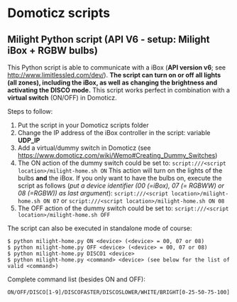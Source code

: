 # Domoticz scripts 
## Milight Python script (API V6 - setup: Milight iBox + RGBW bulbs)
This Python script is able to communicate with a iBox (**API version v6**; see http://www.limitlessled.com/dev/). **The script can turn on or off all lights (all zones), including the iBox, as well as changing the brightness and activating the DISCO mode.** This script works perfect in combination with a **virtual switch** (ON/OFF) in Domoticz.


Steps to follow:

1. Put the script in your Domoticz scripts folder
2. Change the IP address of the iBox controller in the script: variable **UDP_IP**
3. Add a virtual/dummy switch in Domoticz (see https://www.domoticz.com/wiki/Wemo#Creating_Dummy_Switches)
4. The ON action of the dummy switch could be set to: `script:///<script location>/milight-home.sh ON`
This action will turn on the lights of the bulbs **and** the iBox. If you only want to have the bulbs on, execute the script as follows (_put a device identifier (00 (=iBox), 07 (= RGBWW) or 08 (=RGBW)) as last argument_): `script:///<script location>/milight-home.sh ON 07` or `script:///<script location>/milight-home.sh ON 08`
5. The OFF action of the dummy switch could be set to: `script:///<script location>/milight-home.sh OFF`
    
The script can also be executed in standalone mode of course: 

    $ python milight-home.py ON <device> (<device> = 00, 07 or 08)
    $ python milight-home.py OFF <device> (<device> = 00, 07 or 08)
    $ python milight-home.py DISCO1 <device>
    $ python milight-home.py <command> <device> (see below for the list of valid <command>)

Complete command list (besides ON and OFF):

    ON/OFF/DISCO[1-9]/DISCOFASTER/DISCOSLOWER/WHITE/BRIGHT[0-25-50-75-100]
